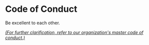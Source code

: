 # Code of Conduct

Be excellent to each other.

_[(For further clarification, refer to our organization's master code of conduct.)](https://github.com/ufosc/resources/blob/master/project-template/CODE_OF_CONDUCT.md)_
